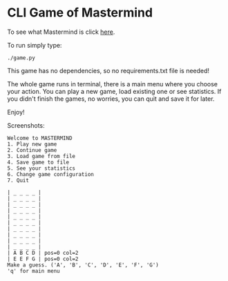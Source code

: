 # CLI Game of Mastermind
To see what Mastermind is click [here](https://en.wikipedia.org/wiki/Mastermind_(board_game)).

To run simply type:
```
./game.py
```
This game has no dependencies, so no requirements.txt file is needed!

The whole game runs in terminal, there is a main menu where you choose your action. 
You can play a new game, load existing one or see statistics.
If you didn't finish the games, no worries, you can quit and save it for later.

Enjoy!

Screenshots:
```
Welcome to MASTERMIND
1. Play new game
2. Continue game
3. Load game from file
4. Save game to file
5. See your statistics
6. Change game configuration
7. Quit
```

```
| _ _ _ _ |
| _ _ _ _ |
| _ _ _ _ |
| _ _ _ _ |
| _ _ _ _ |
| _ _ _ _ |
| _ _ _ _ |
| _ _ _ _ |
| _ _ _ _ |
| _ _ _ _ |
| A B C D | pos=0 col=2
| E E F G | pos=0 col=2
Make a guess. ('A', 'B', 'C', 'D', 'E', 'F', 'G')
'q' for main menu

```